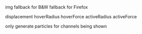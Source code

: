 img fallback for 
B&W fallback for Firefox

displacement
  hoverRadius
  hoverForce
  activeRadius
  activeForce

only generate particles for channels being shown
  